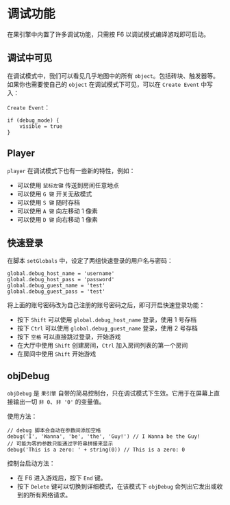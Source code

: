 # 调试功能

在果引擎中内置了许多调试功能，只需按 F6 以调试模式编译游戏即可启动。

## 调试中可见

在调试模式中，我们可以看见几乎地图中的所有 `object`。包括砖块、触发器等。如果你也需要使自己的 `object` 在调试模式下可见，可以在 `Create Event` 中写入：

`Create Event`：

```gml
if (debug_mode) {
    visible = true
}
```

## Player

`player` 在调试模式下也有一些新的特性，例如：

* 可以使用 `鼠标左键` 传送到房间任意地点
* 可以使用 `G 键` 开关无敌模式
* 可以使用 `S 键` 随时存档
* 可以使用 `A 键` 向左移动 1 像素
* 可以使用 `D 键` 向右移动 1 像素

## 快速登录

在脚本 `setGlobals` 中，设定了两组快速登录的用户名与密码：

```gml
global.debug_host_name = 'username'
global.debug_host_pass = 'password'
global.debug_guest_name = 'test'
global.debug_guest_pass = 'test'
```

将上面的账号密码改为自己注册的账号密码之后，即可开启快速登录功能：

* 按下 `Shift` 可以使用 `global.debug_host_name` 登录，使用 1 号存档
* 按下 `Ctrl` 可以使用 `global.debug_guest_name` 登录，使用 2 号存档
* 按下 `空格` 可以直接跳过登录，开始游戏
* 在大厅中使用 `Shift` 创建房间，`Ctrl` 加入房间列表的第一个房间
* 在房间中使用 `Shift` 开始游戏

## objDebug

`objDebug` 是 `果引擎` 自带的简易控制台，只在调试模式下生效。它用于在屏幕上直接输出一切 `非 0`、`非 '0'` 的变量值。

使用方法：

```gml
// debug 脚本会自动在参数间添加空格
debug('I', 'Wanna', 'be', 'the', 'Guy!') // I Wanna be the Guy!
// 可能为零的参数只能通过字符串拼接来显示
debug('This is a zero: ' + string(0)) // This is a zero: 0
```

控制台启动方法：

* 在 F6 进入游戏后，按下 `End` 键。
* 按下 `Delete` 键可以切换到详细模式，在该模式下 `objDebug` 会列出它发出或收到的所有网络请求。
